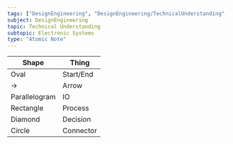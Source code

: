 ```yaml
---
tags: ["DesignEngineering", "DesignEngineering/TechnicalUnderstanding", "DesignEngineering/TechnicalUnderstanding/ElectronicSystems"]
subject: DesignEngineering
topic: Technical Understanding
subtopic: Electronic Systems
type: "Atomic Note"
---
```


| Shape         | Thing     |
| ------------- | --------- |
| Oval          | Start/End |
| ->            | Arrow     |
| Parallelogram | IO        |
| Rectangle     | Process   |
| Diamond       | Decision  |
| Circle        | Connector |
